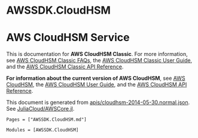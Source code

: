 # AWSSDK.CloudHSM

# AWS CloudHSM Service

This is documentation for **AWS CloudHSM Classic**. For more information, see [AWS CloudHSM Classic FAQs](http://aws.amazon.com/cloudhsm/faqs-classic/), the [AWS CloudHSM Classic User Guide](http://docs.aws.amazon.com/cloudhsm/classic/userguide/), and the [AWS CloudHSM Classic API Reference](http://docs.aws.amazon.com/cloudhsm/classic/APIReference/).

**For information about the current version of AWS CloudHSM**, see [AWS CloudHSM](http://aws.amazon.com/cloudhsm/), the [AWS CloudHSM User Guide](http://docs.aws.amazon.com/cloudhsm/latest/userguide/), and the [AWS CloudHSM API Reference](http://docs.aws.amazon.com/cloudhsm/latest/APIReference/).

This document is generated from
[apis/cloudhsm-2014-05-30.normal.json](https://github.com/aws/aws-sdk-js/blob/master/apis/cloudhsm-2014-05-30.normal.json).
See [JuliaCloud/AWSCore.jl](https://github.com/JuliaCloud/AWSCore.jl).

```@index
Pages = ["AWSSDK.CloudHSM.md"]
```

```@autodocs
Modules = [AWSSDK.CloudHSM]
```
